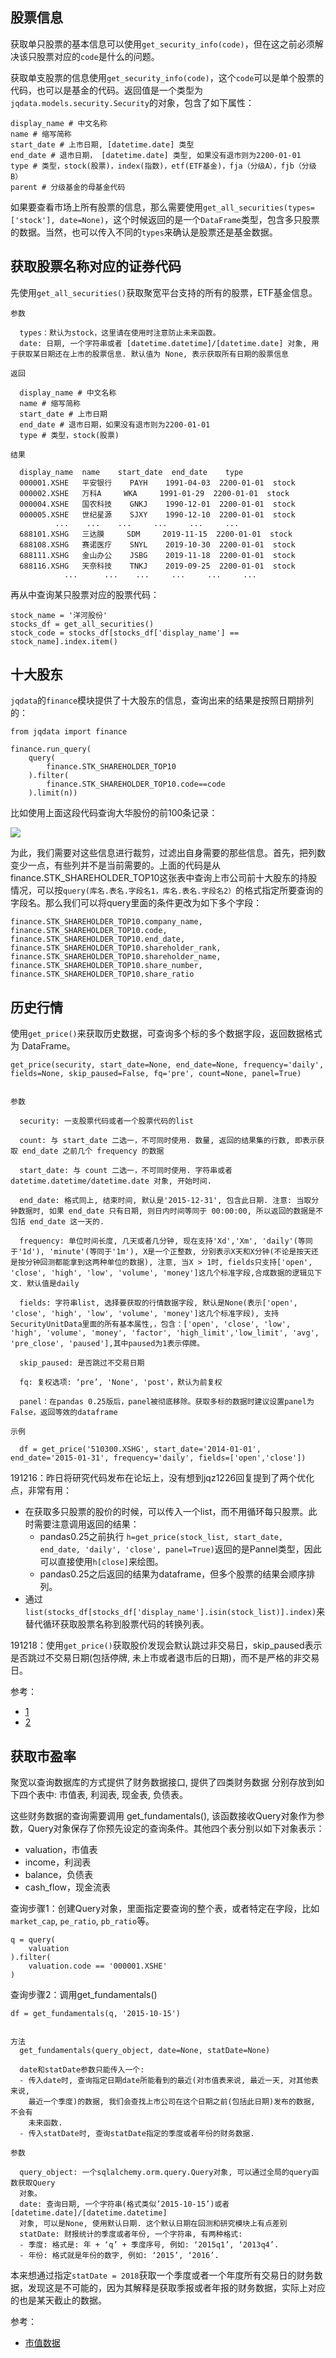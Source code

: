 ## 股票信息

获取单只股票的基本信息可以使用`get_security_info(code)`，但在这之前必须解决该只股票对应的`code`是什么的问题。


获取单支股票的信息使用`get_security_info(code)`，这个`code`可以是单个股票的代码，也可以是基金的代码。返回值是一个类型为`jqdata.models.security.Security`的对象，包含了如下属性：

```
display_name # 中文名称
name # 缩写简称
start_date # 上市日期, [datetime.date] 类型
end_date # 退市日期， [datetime.date] 类型, 如果没有退市则为2200-01-01
type # 类型，stock(股票)，index(指数)，etf(ETF基金)，fja（分级A），fjb（分级B）
parent # 分级基金的母基金代码
```

如果要查看市场上所有股票的信息，那么需要使用`get_all_securities(types=['stock'], date=None)`，这个时候返回的是一个`DataFrame`类型，包含多只股票的数据。当然，也可以传入不同的`types`来确认是股票还是基金数据。


## 获取股票名称对应的证券代码

先使用`get_all_securities()`获取聚宽平台支持的所有的股票，ETF基金信息。

```
参数

  types：默认为stock，这里请在使用时注意防止未来函数。
  date: 日期, 一个字符串或者 [datetime.datetime]/[datetime.date] 对象, 用于获取某日期还在上市的股票信息. 默认值为 None, 表示获取所有日期的股票信息

返回

  display_name # 中文名称
  name # 缩写简称
  start_date # 上市日期
  end_date # 退市日期，如果没有退市则为2200-01-01
  type # 类型，stock(股票)

结果

  display_name 	name 	start_date 	end_date 	type
  000001.XSHE 	平安银行 	PAYH 	1991-04-03 	2200-01-01 	stock
  000002.XSHE 	万科A 	WKA 	1991-01-29 	2200-01-01 	stock
  000004.XSHE 	国农科技 	GNKJ 	1990-12-01 	2200-01-01 	stock
  000005.XSHE 	世纪星源 	SJXY 	1990-12-10 	2200-01-01 	stock
          ... 	 ... 	... 	... 	... 	...
  688101.XSHG 	三达膜 	SDM 	2019-11-15 	2200-01-01 	stock
  688108.XSHG 	赛诺医疗 	SNYL 	2019-10-30 	2200-01-01 	stock
  688111.XSHG 	金山办公 	JSBG 	2019-11-18 	2200-01-01 	stock
  688116.XSHG 	天奈科技 	TNKJ 	2019-09-25 	2200-01-01 	stock
            ... 	 ... 	... 	... 	... 	...
```

再从中查询某只股票对应的股票代码：

```
stock_name = '洋河股份'
stocks_df = get_all_securities()
stock_code = stocks_df[stocks_df['display_name'] == stock_name].index.item()
```

## 十大股东

`jqdata`的`finance`模块提供了十大股东的信息，查询出来的结果是按照日期排列的：

```
from jqdata import finance

finance.run_query(
    query(
        finance.STK_SHAREHOLDER_TOP10
    ).filter(
        finance.STK_SHAREHOLDER_TOP10.code==code
    ).limit(n))
```

比如使用上面这段代码查询大华股份的前100条记录：

![](./shareholder_top100_full_info.png)

为此，我们需要对这些信息进行裁剪，过滤出自身需要的那些信息。首先，把列数变少一点，有些列并不是当前需要的。上面的代码是从finance.STK_SHAREHOLDER_TOP10这张表中查询上市公司前十大股东的持股情况，可以按`query(库名.表名.字段名1，库名.表名.字段名2）`的格式指定所要查询的字段名。那么我们可以将query里面的条件更改为如下多个字段：

```
finance.STK_SHAREHOLDER_TOP10.company_name,
finance.STK_SHAREHOLDER_TOP10.code,
finance.STK_SHAREHOLDER_TOP10.end_date,
finance.STK_SHAREHOLDER_TOP10.shareholder_rank,
finance.STK_SHAREHOLDER_TOP10.shareholder_name,
finance.STK_SHAREHOLDER_TOP10.share_number,
finance.STK_SHAREHOLDER_TOP10.share_ratio
```


## 历史行情

使用`get_price()`来获取历史数据，可查询多个标的多个数据字段，返回数据格式为 DataFrame。

```
get_price(security, start_date=None, end_date=None, frequency='daily', fields=None, skip_paused=False, fq='pre', count=None, panel=True)


参数

  security: 一支股票代码或者一个股票代码的list

  count: 与 start_date 二选一，不可同时使用. 数量, 返回的结果集的行数, 即表示获取 end_date 之前几个 frequency 的数据

  start_date: 与 count 二选一，不可同时使用. 字符串或者 datetime.datetime/datetime.date 对象, 开始时间.

  end_date: 格式同上, 结束时间, 默认是'2015-12-31', 包含此日期. 注意: 当取分钟数据时, 如果 end_date 只有日期, 则日内时间等同于 00:00:00, 所以返回的数据是不包括 end_date 这一天的.

  frequency: 单位时间长度, 几天或者几分钟, 现在支持'Xd','Xm', 'daily'(等同于'1d'), 'minute'(等同于'1m'), X是一个正整数, 分别表示X天和X分钟(不论是按天还是按分钟回测都能拿到这两种单位的数据), 注意, 当X > 1时, fields只支持['open', 'close', 'high', 'low', 'volume', 'money']这几个标准字段,合成数据的逻辑见下文. 默认值是daily

  fields: 字符串list, 选择要获取的行情数据字段, 默认是None(表示['open', 'close', 'high', 'low', 'volume', 'money']这几个标准字段), 支持SecurityUnitData里面的所有基本属性,，包含：['open', 'close', 'low', 'high', 'volume', 'money', 'factor', 'high_limit','low_limit', 'avg', 'pre_close', 'paused'],其中paused为1表示停牌。

  skip_paused: 是否跳过不交易日期

  fq: 复权选项: ‘pre’, 'None', 'post'，默认为前复权

  panel：在pandas 0.25版后，panel被彻底移除。获取多标的数据时建议设置panel为False，返回等效的dataframe

示例

  df = get_price('510300.XSHG', start_date='2014-01-01', end_date='2015-01-31', frequency='daily', fields=['open','close'])
```

191216：昨日将研究代码发布在论坛上，没有想到jqz1226回复提到了两个优化点，非常有用：

- 在获取多只股票的股价的时候，可以传入一个list，而不用循环每只股票。此时需要注意调用返回的结果：
  - pandas0.25之前执行 `h=get_price(stock_list, start_date, end_date, 'daily', 'close', panel=True)`返回的是Pannel类型，因此可以直接使用`h[close]`来绘图。
  - pandas0.25之后返回的结果为dataframe，但多个股票的结果会顺序排列。
- 通过`list(stocks_df[stocks_df['display_name'].isin(stock_list)].index)`来替代循环获取股票名称到股票代码的转换列表。

191218：使用`get_price()`获取股价发现会默认跳过非交易日，skip_paused表示是否跳过不交易日期(包括停牌, 未上市或者退市后的日期)，而不是严格的非交易日。

参考：

- [1](https://www.joinquant.com/help/api/help?name=Stock#%E8%8E%B7%E5%8F%96%E8%A1%8C%E6%83%85%E6%95%B0%E6%8D%AE)
- [2](https://www.joinquant.com/help/api/help?name=api#%E6%95%B0%E6%8D%AE%E8%8E%B7%E5%8F%96%E5%87%BD%E6%95%B0)


## 获取市盈率

聚宽以查询数据库的方式提供了财务数据接口, 提供了四类财务数据 分别存放到如下四个表中: 市值表, 利润表, 现金表, 负债表。

这些财务数据的查询需要调用 get_fundamentals(), 该函数接收Query对象作为参数，Query对象保存了你预先设定的查询条件。其他四个表分别以如下对象表示：

- valuation，市值表
- income，利润表
- balance，负债表
- cash_flow，现金流表

查询步骤1：创建Query对象，里面指定要查询的整个表，或者特定在字段，比如`market_cap`, `pe_ratio`, `pb_ratio`等。

```
q = query(
    valuation
).filter(
    valuation.code == '000001.XSHE'
)
```

查询步骤2：调用get_fundamentals()

```
df = get_fundamentals(q, '2015-10-15')


方法
  get_fundamentals(query_object, date=None, statDate=None)

  date和statDate参数只能传入一个:
  - 传入date时, 查询指定日期date所能看到的最近(对市值表来说, 最近一天, 对其他表来说,
    最近一个季度)的数据, 我们会查找上市公司在这个日期之前(包括此日期)发布的数据, 不会有
    未来函数.
  - 传入statDate时, 查询statDate指定的季度或者年份的财务数据.

参数

  query_object: 一个sqlalchemy.orm.query.Query对象, 可以通过全局的query函数获取Query
  对象。
  date: 查询日期, 一个字符串(格式类似’2015-10-15’)或者[datetime.date]/[datetime.datetime]
  对象, 可以是None, 使用默认日期. 这个默认日期在回测和研究模块上有点差别  
  statDate: 财报统计的季度或者年份, 一个字符串, 有两种格式:
  - 季度: 格式是: 年 + ‘q’ + 季度序号, 例如: ‘2015q1’, ‘2013q4’.
  - 年份: 格式就是年份的数字, 例如: ‘2015’, ‘2016’.
```

本来想通过指定`statDate = 2018`获取一个季度或者一个年度所有交易日的财务数据，发现这是不可能的，因为其解释是获取季报或者年报的财务数据，实际上对应的也是某天截止的数据。


参考：

- [市值数据](https://www.joinquant.com/help/api/help#Stock:%E5%B8%82%E5%80%BC%E6%95%B0%E6%8D%AE)

